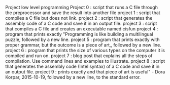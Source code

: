 Project low level programming
Project 0 : script that runs a C file through the preprocessor and save the result into another file
project 1 : script that compiles a C file but does not link.
project 2 : script that generates the assembly code of a C code and save it in an output file.
project 3 : script that compiles a C file and creates an executable named cisfun
project 4 : program that prints exactly "Programming is like building a multilingual puzzle, followed by a new line.
project 5 : program that prints exactly with proper grammar, but the outcome is a piece of art,, followed by a new line.
project 6 : program that prints the size of various types on the computer it is compiled and run on.
project 7 : blog post that explains all the steps of compilation. Use command lines and examples to illustrate.
project 8 : script that generates the assembly code (Intel syntax) of a C code and save it in an output file.
project 9 : prints exactly and that piece of art is useful" - Dora Korpar, 2015-10-19, followed by a new line, to the standard error. 
